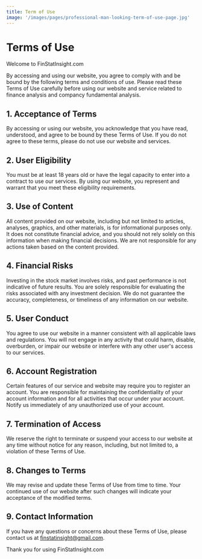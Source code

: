 ```yaml
---
title: Term of Use
image: '/images/pages/professional-man-looking-term-of-use-page.jpg'
---
```

# Terms of Use

Welcome to FinStatInsight.com

By accessing and using our website, you agree to comply with and be bound by the following terms and conditions of use. Please read these Terms of Use carefully before using our website and service related to finance analysis and compancy fundamental analysis.

## 1. Acceptance of Terms

By accessing or using our website, you acknowledge that you have read, understood, and agree to be bound by these Terms of Use. If you do not agree to these terms, please do not use our website and services.

## 2. User Eligibility

You must be at least 18 years old or have the legal capacity to enter into a contract to use our services. By using our website, you represent and warrant that you meet these eligibility requirements.

## 3. Use of Content

All content provided on our website, including but not limited to articles, analyses, graphics, and other materials, is for informational purposes only. It does not constitute financial advice, and you should not rely solely on this information when making financial decisions. We are not responsible for any actions taken based on the content provided.

## 4. Financial Risks

Investing in the stock market involves risks, and past performance is not indicative of future results. You are solely responsible for evaluating the risks associated with any investment decision. We do not guarantee the accuracy, completeness, or timeliness of any information on our website.

## 5. User Conduct

You agree to use our website in a manner consistent with all applicable laws and regulations. You will not engage in any activity that could harm, disable, overburden, or impair our website or interfere with any other user's access to our services.

## 6. Account Registration

Certain features of our service and website may require you to register an account. You are responsible for maintaining the confidentiality of your account information and for all activities that occur under your account. Notify us immediately of any unauthorized use of your account.

## 7. Termination of Access

We reserve the right to terminate or suspend your access to our website at any time without notice for any reason, including, but not limited to, a violation of these Terms of Use.

## 8. Changes to Terms

We may revise and update these Terms of Use from time to time. Your continued use of our website after such changes will indicate your acceptance of the modified terms.

## 9. Contact Information

If you have any questions or concerns about these Terms of Use, please contact us at finstatinsight@gmail.com.

Thank you for using FinStatInsight.com
